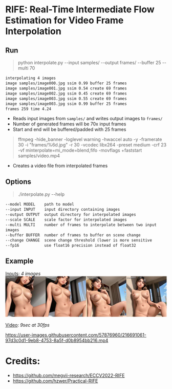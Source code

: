 # RIFE: Real-Time Intermediate Flow Estimation for Video Frame Interpolation

## Run

> python interpolate.py --input samples/ --output frames/ --buffer 25 --multi 70

    interpolating 4 images
    image samples/image000.jpg ssim 0.99 buffer 25 frames
    image samples/image001.jpg ssim 0.54 create 69 frames
    image samples/image002.jpg ssim 0.45 create 69 frames
    image samples/image003.jpg ssim 0.55 create 69 frames
    image samples/image003.jpg ssim 0.99 buffer 25 frames
    frames 259 time 4.24

- Reads input images from `samples/` and writes output images to `frames/`  
- Number of generated frames will be 70x input frames
- Start and end will be buffered/padded with 25 frames

> ffmpeg -hide_banner -loglevel warning -hwaccel auto -y -framerate 30 -i "frames/%6d.jpg" -r 30 -vcodec libx264 -preset medium -crf 23 -vf minterpolate=mi_mode=blend,fifo -movflags +faststart samples/video.mp4

- Creates a video file from interpolated frames

## Options

> ./interpolate.py --help

    --model MODEL    path to model
    --input INPUT    input directory containing images
    --output OUTPUT  output directory for interpolated images
    --scale SCALE    scale factor for interpolated images
    --multi MULTI    number of frames to interpolate between two input images
    --buffer BUFFER  number of frames to buffer on scene change
    --change CHANGE  scene change threshold (lower is more sensitive
    --fp16           use float16 precision instead of float32

## Example

[Inputs](./samples/image.jpg): *4 images*
![Inputs](./samples/image.jpg)

[Video](./samples/video.mp4): *9sec at 30fps*

https://user-images.githubusercontent.com/57876960/216691061-97d3c0d1-9eb8-4753-8a5f-d0b8954bb216.mp4

# Credits:

- <https://github.com/megvii-research/ECCV2022-RIFE>
- <https://github.com/hzwer/Practical-RIFE>
